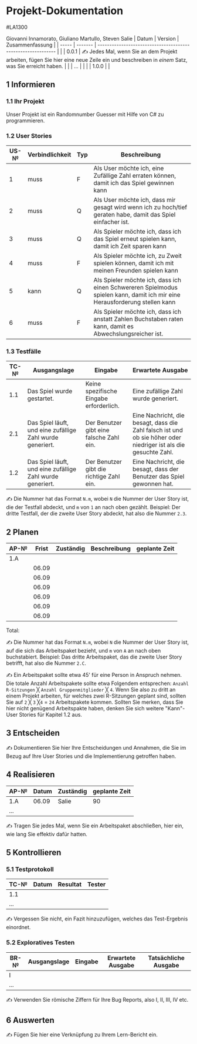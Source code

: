 # Projekt-Dokumentation
#LA1300


Giovanni Innamorato, Giuliano Martullo, Steven Salie
| Datum | Version | Zusammenfassung                                              |
| ----- | ------- | ------------------------------------------------------------ |
|       | 0.0.1   | ✍️ Jedes Mal, wenn Sie an dem Projekt arbeiten, fügen Sie hier eine neue Zeile ein und beschreiben in *einem* Satz, was Sie erreicht haben. |
|       | ...     |                                                              |
|       | 1.0.0   |                                                              |

## 1 Informieren

### 1.1 Ihr Projekt

Unser Projekt ist ein Randomnumber Guesser mit Hilfe von C# zu programmieren.
### 1.2 User Stories

| US-№ | Verbindlichkeit | Typ  | Beschreibung                       |
| ---- | --------------- | ---- | ---------------------------------- |
| 1    |       muss          |   F | Als User möchte ich, eine Zufällige Zahl erraten können, damit ich das Spiel gewinnen kann|
|   2   |      muss           |  Q    |         Als User möchte ich, dass mir gesagt wird wenn ich zu hoch/tief geraten habe, damit das Spiel einfacher ist.                           |
|  3    |        muss         |   Q   |             Als Spieler möchte ich, dass ich das Spiel erneut spielen kann, damit ich Zeit sparen kann                       |
|   4   |        muss         |   F   |            Als Spieler möchte ich, zu Zweit spielen können, damit ich mit meinen Freunden spielen kann                         |
|   5   |      kann           |   Q   |       Als Spieler möchte ich, dass ich einen Schwereren Spielmodus spielen kann, damit ich mir eine Herausforderung stellen kann                             |
| 6     |        muss         |   F   |        Als Spieler möchte ich, dass ich anstatt Zahlen Buchstaben raten kann, damit es Abwechslungsreicher ist.                          |




### 1.3 Testfälle

| TC-№ | Ausgangslage | Eingabe | Erwartete Ausgabe |
| ---- | ------------ | ------- | ----------------- |
|1.1	|Das Spiel wurde gestartet.|	Keine spezifische Eingabe erforderlich.|	Eine zufällige Zahl wurde generiert.|
|2.1|	Das Spiel läuft, und eine zufällige Zahl wurde generiert.|	Der Benutzer gibt eine falsche Zahl ein.|Eine Nachricht, die besagt, dass die Zahl falsch ist und ob sie höher oder niedriger ist als die gesuchte Zahl.|
|1.2|	Das Spiel läuft, und eine zufällige Zahl wurde generiert.|	Der Benutzer gibt die richtige Zahl ein.|	Eine Nachricht, die besagt, dass der Benutzer das Spiel gewonnen hat.|

✍️ Die Nummer hat das Format `N.m`, wobei `N` die Nummer der User Story ist, die der Testfall abdeckt, und `m` von `1` an nach oben gezählt. Beispiel: Der dritte Testfall, der die zweite User Story abdeckt, hat also die Nummer `2.3`.


## 2 Planen

| AP-№ | Frist | Zuständig | Beschreibung | geplante Zeit |
| ---- | ----- | --------- | ------------ | ------------- |
| 1.A  |       |           |              |               |
|   |   06.09    |           |              |               |
|   |   06.09    |           |              |               |
|   |   06.09    |           |              |               |
|   |   06.09    |           |              |               |
|   |   06.09    |           |              |               |
|   |   06.09    |           |              |               |

Total: 

✍️ Die Nummer hat das Format `N.m`, wobei `N` die Nummer der User Story ist, auf die sich das Arbeitspaket bezieht, und `m` von `A` an nach oben buchstabiert. Beispiel: Das dritte Arbeitspaket, das die zweite User Story betrifft, hat also die Nummer `2.C`.

✍️ Ein Arbeitspaket sollte etwa 45' für eine Person in Anspruch nehmen. Die totale Anzahl Arbeitspakete sollte etwa Folgendem entsprechen: `Anzahl R-Sitzungen` ╳ `Anzahl Gruppenmitglieder` ╳ `4`. Wenn Sie also zu dritt an einem Projekt arbeiten, für welches zwei R-Sitzungen geplant sind, sollten Sie auf `2` ╳ `3` ╳`4` = `24` Arbeitspakete kommen. Sollten Sie merken, dass Sie hier nicht genügend Arbeitspakte haben, denken Sie sich weitere "Kann"-User Stories für Kapitel 1.2 aus.

## 3 Entscheiden

✍️ Dokumentieren Sie hier Ihre Entscheidungen und Annahmen, die Sie im Bezug auf Ihre User Stories und die Implementierung getroffen haben.

## 4 Realisieren

| AP-№ | Datum | Zuständig | geplante Zeit | 
| ---- | ----- | --------- | ------------- | 
| 1.A  |  06.09     |    Salie       |   90            |                  
| ...  |       |           |               |                   

✍️ Tragen Sie jedes Mal, wenn Sie ein Arbeitspaket abschließen, hier ein, wie lang Sie effektiv dafür hatten.

## 5 Kontrollieren

### 5.1 Testprotokoll

| TC-№ | Datum | Resultat | Tester |
| ---- | ----- | -------- | ------ |
| 1.1  |       |          |        |
| ...  |       |          |        |

✍️ Vergessen Sie nicht, ein Fazit hinzuzufügen, welches das Test-Ergebnis einordnet.

### 5.2 Exploratives Testen

| BR-№ | Ausgangslage | Eingabe | Erwartete Ausgabe | Tatsächliche Ausgabe |
| ---- | ------------ | ------- | ----------------- | -------------------- |
| I    |              |         |                   |                      |
| ...  |              |         |                   |                      |

✍️ Verwenden Sie römische Ziffern für Ihre Bug Reports, also I, II, III, IV etc.

## 6 Auswerten

✍️ Fügen Sie hier eine Verknüpfung zu Ihrem Lern-Bericht ein.
